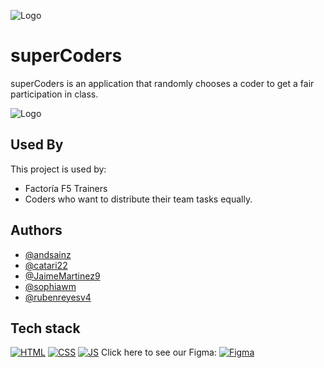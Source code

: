 ![Logo](https://pbs.twimg.com/media/F18uK5WWcAAsEvp?format=png&name=240x240)
# superCoders

superCoders is an application that randomly chooses a coder to get a fair participation in class.

![Logo](https://pbs.twimg.com/media/F180RwrWcAA5DxL?format=png&name=small)

## Used By

This project is used by:

- Factoría F5 Trainers
- Coders who want to distribute their team tasks equally.

## Authors

- [@andsainz](https://github.com/andsainz)
- [@catari22](https://github.com/catari22)
- [@JaimeMartinez9](https://github.com/JaimeMartinez9)
- [@sophiawm](https://github.com/sophiawm)
- [@rubenreyesv4](https://github.com/rubenreyesv4)
## Tech stack

[![HTML](https://img.shields.io/badge/HTML5-E34F26?style=for-the-badge&logo=html5&logoColor=white)]()
[![CSS](https://img.shields.io/badge/CSS3-1572B6?style=for-the-badge&logo=css3&logoColor=white)]()
[![JS](https://img.shields.io/badge/JavaScript-323330?style=for-the-badge&logo=javascript&logoColor=F7DF1E)]()
Click here to see our Figma: [![Figma](https://img.shields.io/badge/Figma-F24E1E?style=for-the-badge&logo=figma&logoColor=white)](https://www.figma.com/file/q8elS6apU4KOkAhHScNVss/Project-superCoder?type=design&node-id=50%3A658&mode=design&t=qpnBNTZfdC4otvSG-1)
